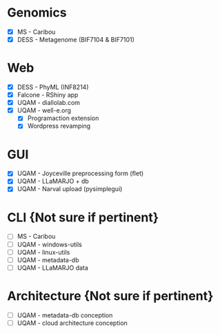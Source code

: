 # Genomics

* [x] MS - Caribou
* [x] DESS - Metagenome (BIF7104 & BIF7101)

# Web
* [x] DESS - PhyML (INF8214)
* [x] Falcone - RShiny app
* [x] UQAM - diallolab.com
* [x] UQAM - well-e.org
    * [x] Programaction extension
    * [x] Wordpress revamping

# GUI
* [x] UQAM - Joyceville preprocessing form (flet)
* [x] UQAM - LLaMARJO + db
* [x] UQAM - Narval upload (pysimplegui)

# CLI {Not sure if pertinent}
* [ ] MS - Caribou
* [ ] UQAM - windows-utils
* [ ] UQAM - linux-utils
* [ ] UQAM - metadata-db
* [ ] UQAM - LLaMARJO data

# Architecture {Not sure if pertinent}
* [ ] UQAM - metadata-db conception
* [ ] UQAM - cloud architecture conception